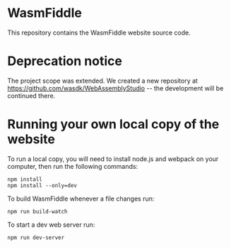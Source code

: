 WasmFiddle
====
This repository contains the WasmFiddle website source code.

Deprecation notice
====
The project scope was extended. We created a new repository at https://github.com/wasdk/WebAssemblyStudio -- the development will be continued there.

Running your own local copy of the website
===

To run a local copy, you will need to install node.js and webpack on your computer, then run the following commands:

```
npm install
npm install --only=dev
```

To build WasmFiddle whenever a file changes run:

```
npm run build-watch
```

To start a dev web server run:

```
npm run dev-server
```
